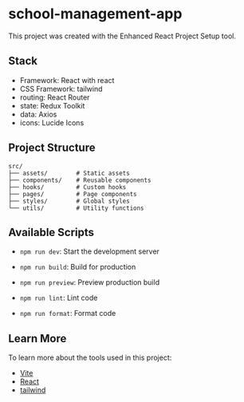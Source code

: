 # school-management-app

This project was created with the Enhanced React Project Setup tool.

## Stack

- Framework: React with react
- CSS Framework: tailwind
- routing: React Router
- state: Redux Toolkit
- data: Axios
- icons: Lucide Icons

## Project Structure

```
src/
├── assets/        # Static assets
├── components/    # Reusable components
├── hooks/         # Custom hooks
├── pages/         # Page components
├── styles/        # Global styles
└── utils/         # Utility functions
```

## Available Scripts

- `npm run dev`: Start the development server
- `npm run build`: Build for production
- `npm run preview`: Preview production build

- `npm run lint`: Lint code
- `npm run format`: Format code

## Learn More

To learn more about the tools used in this project:

- [Vite](https://vitejs.dev/)
- [React](https://react.dev/)
- [tailwind](https://tailwind.com)